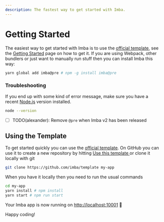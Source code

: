 ```yaml
---
description: The fastest way to get started with Imba.
---
```


# Getting Started

The easiest way to get started with Imba is to use the [official template](https://github.com/imba/imba2-hello-world), see the [Getting Started](get-started.md) page on how to get it. If you are using Webpack, other bundlers or just want to manually run stuff then you can install Imba this way:

```bash
yarn global add imba@pre # npm -g install imba@pre
```

### Troubleshooting

If you end up with some kind of error message, make sure you have a recent [Node.js](https://nodejs.org) version installed.

```bash
node --version
```

* [ ] TODO\(alexander\): Remove `@pre` when Imba v2 has been released

## Using the Template

To get started quickly you can use the [official template](https://github.com/imba/template). On GitHub you can use it to create a new repository by hitting [Use this template ](https://github.com/imba/template/generate)or clone it locally with git

```bash
git clone https://github.com/imba/template my-app
```

When you have it locally then you need to run the usual commands

```bash
cd my-app
yarn install # npm install
yarn start # npm run start
```

Your Imba app is now running on [http://localhost:10001](http://localhost:10001%20) 🥳

Happy coding!

